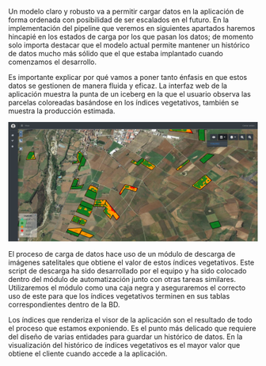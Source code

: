 Un modelo claro y robusto va a permitir cargar datos en la aplicación de forma ordenada con posibilidad de ser escalados en el futuro. En la implementación del pipeline que veremos en siguientes apartados haremos hincapié en los estados de carga por los que pasan los datos; de momento solo importa destacar que el modelo actual permite mantener un histórico de datos mucho más sólido que el que estaba implantado cuando comenzamos el desarrollo. 

Es importante explicar por qué vamos a poner tanto énfasis en que estos datos se gestionen de manera fluida y eficaz. La interfaz web de la aplicación muestra la punta de un iceberg en la que el usuario observa las parcelas coloreadas basándose en los índices vegetativos, también se muestra la producción estimada.

![](figures/visor_GIS.png)

El proceso de carga de datos hace uso de un módulo de descarga de imágenes satelitales que obtiene el valor de estos índices vegetativos. Este script de descarga ha sido desarrollado por el equipo y ha sido colocado dentro del módulo de automatización junto con otras tareas similares. 
Utilizaremos el módulo como una caja negra y aseguraremos el correcto uso de este para que los índices vegetativos terminen en sus tablas correspondientes dentro de la BD.

Los índices que renderiza el visor de la aplicación son el resultado de todo el proceso que estamos exponiendo. Es el punto más delicado que requiere del diseño de varias entidades para guardar un histórico de datos. En la visualización del histórico de índices vegetativos es el mayor valor que obtiene el cliente cuando accede a la aplicación.